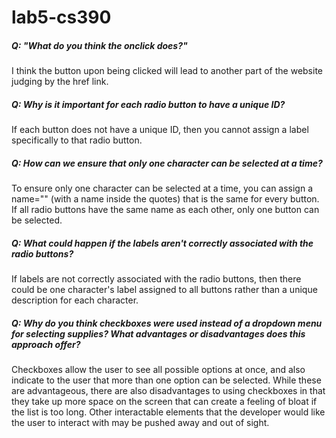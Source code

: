 # lab5-cs390
##### Q: "What do you think the onclick does?"
I think the button upon being clicked will lead to another part of the website judging by the href link.
##### Q: Why is it important for each radio button to have a unique ID?
If each button does not have a unique ID, then you cannot assign a label
specifically to that radio button.
##### Q: How can we ensure that only one character can be selected at a time?
To ensure only one character can be selected at a time, you can assign a
name="" (with a name inside the quotes) that is the same for every button. If
all radio buttons have the same name as each other, only one button can be
selected.
##### Q: What could happen if the labels aren't correctly associated with the radio buttons?
If labels are not correctly associated with the radio buttons, then there
could be one character's label assigned to all buttons rather than a unique
description for each character.
##### Q: Why do you think checkboxes were used instead of a dropdown menu for selecting supplies? What advantages or disadvantages does this approach offer?
Checkboxes allow the user to see all possible options at once, and also indicate
to the user that more than one option can be selected. While these are advantageous,
there are also disadvantages to using checkboxes in that they take up more space on
the screen that can create a feeling of bloat if the list is too long. Other
interactable elements that the developer would like the user to interact with may
be pushed away and out of sight.